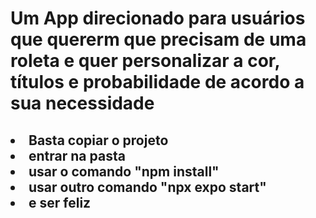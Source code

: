 <h1>Um App direcionado para usuários que quererm que precisam de uma roleta e quer personalizar a cor, títulos e probabilidade de acordo a sua necessidade</h1>

<lu>
<h2>
<li> Basta copiar o projeto 
<li> entrar na pasta 
<li> usar o comando "npm install" 
<li> usar outro comando "npx expo start" 
<li> e ser feliz
  </h2>
 </lu> 
